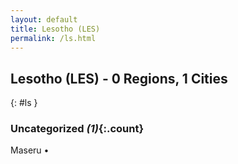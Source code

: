 ```yaml
---
layout: default
title: Lesotho (LES)
permalink: /ls.html
---
```



## Lesotho (LES) - 0 Regions, 1 Cities
{: #ls }





### Uncategorized _(1)_{:.count}


Maseru  •


 
